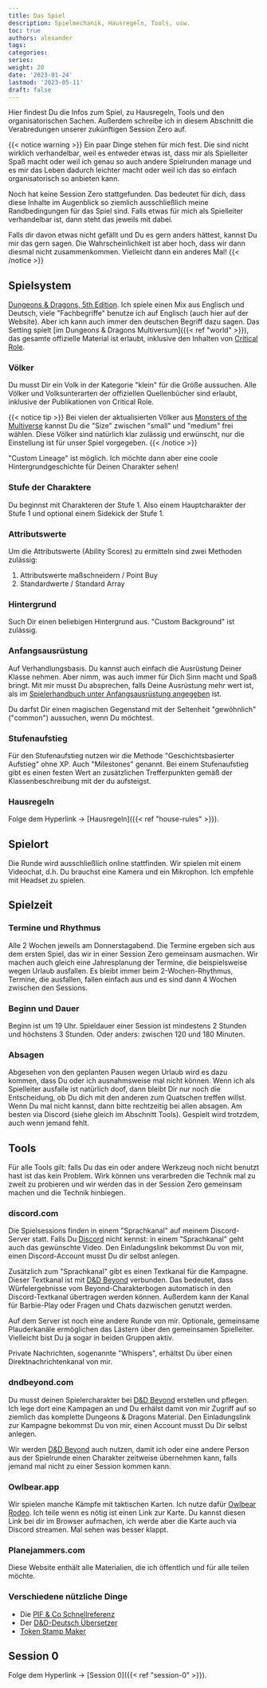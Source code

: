 ```yaml
---
title: Das Spiel
description: Spielmechanik, Hausregeln, Tools, usw.
toc: true
authors: alexander
tags:
categories:
series:
weight: 20
date: '2023-01-24'
lastmod: '2023-05-11'
draft: false
---
```


Hier findest Du die Infos zum Spiel, zu Hausregeln, Tools und den organisatorischen Sachen. Außerdem schreibe ich in diesem Abschnitt die Verabredungen unserer zukünftigen Session Zero auf.

{{< notice warning >}}
Ein paar Dinge stehen für mich fest. Die sind nicht wirklich verhandelbar, weil es entweder etwas ist, dass mir als Spielleiter Spaß macht oder weil ich genau so auch andere Spielrunden manage und es mir das Leben dadurch leichter macht oder weil ich das so einfach organisatorisch so anbieten kann.

Noch hat keine Session Zero stattgefunden. Das bedeutet für dich, dass diese Inhalte im Augenblick so ziemlich ausschließlich meine Randbedingungen für das Spiel sind. Falls etwas für mich als Spielleiter verhandelbar ist, dann steht das jeweils mit dabei.

Falls dir davon etwas nicht gefällt und Du es gern anders hättest, kannst Du mir das gern sagen. Die Wahrscheinlichkeit ist aber hoch, dass wir dann diesmal nicht zusammenkommen. Vielleicht dann ein anderes Mal!
{{< /notice >}}


## Spielsystem

[Dungeons & Dragons, 5th Edition](https://dnd.wizards.com/). Ich spiele einen Mix aus Englisch und Deutsch, viele "Fachbegriffe" benutze ich auf Englisch (auch hier auf der Website). Aber ich kann auch immer den deutschen Begriff dazu sagen. Das Setting spielt [im Dungeons & Dragons Multiversum]({{< ref "world" >}}), das gesamte offizielle Material ist erlaubt, inklusive den Inhalten von [Critical Role](https://critrole.com/).

### Völker

Du musst Dir ein Volk in der Kategorie "klein" für die Größe aussuchen. Alle Völker und Volksunterarten der offiziellen Quellenbücher sind erlaubt, inklusive der Publikationen von Critical Role.

{{< notice tip >}}
Bei vielen der aktualisierten Völker aus [Monsters of the Multiverse](https://www.dndbeyond.com/sources/motm) kannst Du die "Size" zwischen "small" und "medium" frei wählen. Diese Völker sind natürlich klar zulässig und erwünscht, nur die Einstellung ist für unser Spiel vorgegeben.
{{< /notice >}}

"Custom Lineage" ist möglich. Ich möchte dann aber eine coole Hintergrundgeschichte für Deinen Charakter sehen!

### Stufe der Charaktere

Du beginnst mit Charakteren der Stufe 1. Also einem Hauptcharakter der Stufe 1 und optional einem Sidekick der Stufe 1.

### Attributswerte

Um die Attributswerte (Ability Scores) zu ermitteln sind zwei Methoden zulässig:

1. Attributswerte maßschneidern / Point Buy
2. Standardwerte / Standard Array

### Hintergrund

Such Dir einen beliebigen Hintergrund aus. "Custom Background" ist zulässig.

### Anfangsausrüstung

Auf Verhandlungsbasis. Du kannst auch einfach die Ausrüstung Deiner Klasse nehmen. Aber nimm, was auch immer für Dich Sinn macht und Spaß bringt. Mit mir musst Du absprechen, falls Deine Ausrüstung mehr wert ist, als im [Spielerhandbuch unter Anfangsausrüstung angegeben](https://www.dndbeyond.com/sources/phb/equipment#StartingEquipment) ist.

Du darfst Dir einen magischen Gegenstand mit der Seltenheit "gewöhnlich" ("common") aussuchen, wenn Du möchtest.

### Stufenaufstieg

Für den Stufenaufstieg nutzen wir die Methode "Geschichtsbasierter Aufstieg" ohne XP. Auch "Milestones" genannt. Bei einem Stufenaufstieg gibt es einen festen Wert an zusätzlichen Trefferpunkten gemäß der Klassenbeschreibung mit der du aufsteigst.

### Hausregeln

Folge dem Hyperlink -> [Hausregeln]({{< ref "house-rules" >}}).

## Spielort

Die Runde wird ausschließlich online stattfinden. Wir spielen mit einem Videochat, d.h. Du brauchst eine Kamera und ein Mikrophon. Ich empfehle mit Headset zu spielen.

## Spielzeit

### Termine und Rhythmus

Alle 2 Wochen jeweils am Donnerstagabend. Die Termine ergeben sich aus dem ersten Spiel, das wir in einer Session Zero gemeinsam ausmachen. Wir machen auch gleich eine Jahresplanung der Termine, die beispielsweise wegen Urlaub ausfallen. Es bleibt immer beim 2-Wochen-Rhythmus, Termine, die ausfallen, fallen einfach aus und es sind dann 4 Wochen zwischen den Sessions.

### Beginn und Dauer

Beginn ist um 19 Uhr. Spieldauer einer Session ist mindestens 2 Stunden und höchstens 3 Stunden. Oder anders: zwischen 120 und 180 Minuten.

### Absagen

Abgesehen von den geplanten Pausen wegen Urlaub wird es dazu kommen, dass Du oder ich ausnahmsweise mal nicht können. Wenn ich als Spielleiter ausfalle ist natürlich doof, dann bleibt Dir nur noch die Entscheidung, ob Du dich mit den anderen zum Quatschen treffen willst. Wenn Du mal nicht kannst, dann bitte rechtzeitig bei allen absagen. Am besten via Discord (siehe gleich im Abschnitt Tools). Gespielt wird trotzdem, auch wenn jemand fehlt.

## Tools

Für alle Tools gilt: falls Du das ein oder andere Werkzeug noch nicht benutzt hast ist das kein Problem. Wirk können uns verarbreden die Technik mal zu zweit zu probieren und wir werden das in der Session Zero gemeinsam machen und die Technik hinbiegen.

### discord.com

Die Spielsessions finden in einem "Sprachkanal" auf meinem Discord-Server statt. Falls Du [Discord](https://discord.com/app) nicht kennst: in einem "Sprachkanal" geht auch das gewünschte Video. Den Einladungslink bekommst Du von mir, einen Discord-Account musst Du dir selbst anlegen.

Zusätzlich zum "Sprachkanal" gibt es einen Textkanal für die Kampagne. Dieser Textkanal ist mit [D&D Beyond](https://dndbeyond.com) verbunden. Das bedeutet, dass Würfelergebnisse vom Beyond-Charakterbogen automatisch in den Discord-Textkanal übertragen werden können. Außerdem kann der Kanal für Barbie-Play oder Fragen und Chats dazwischen genutzt werden.

Auf dem Server ist noch eine andere Runde von mir. Optionale, gemeinsame Plauderkanäle ermöglichen das Lästern über den gemeinsamen Spielleiter. Vielleicht bist Du ja sogar in beiden Gruppen aktiv.

Private Nachrichten, sogenannte "Whispers", erhältst Du über einen Direktnachrichtenkanal von mir.

### dndbeyond.com

Du musst deinen Spielercharakter bei [D&D Beyond](https://dndbeyond.com) erstellen und pflegen. Ich lege dort eine Kampagen an und Du erhälst damit von mir Zugriff auf so ziemlich das komplette Dungeons & Dragons Material. Den Einladungslink zur Kampagne bekommst Du von mir, einen Account musst Du Dir selbst anlegen.

Wir werden [D&D Beyond](https://dndbeyond.com) auch nutzen, damit ich oder eine andere Person aus der Spielrunde einen Charakter zeitweise übernehmen kann, falls jemand mal nicht zu einer Session kommen kann.

### Owlbear.app

Wir spielen manche Kämpfe mit taktischen Karten. Ich nutze dafür [Owlbear Rodeo](https://owlbear.app). Ich teile wenn es nötig ist einen Link zur Karte. Du kannst diesen Link bei dir im Browser aufmachen, ich werde aber die Karte auch via Discord streamen. Mal sehen was besser klappt.

### Planejammers.com

Diese Website enthält alle Materialien, die ich öffentlich und für alle teilen möchte.

### Verschiedene nützliche Dinge

* Die [PIF & Co Schnellreferenz](https://pifco.org/quickref.html)
* Der [D&D-Deutsch Übersetzer](https://www.dnddeutsch.de/uebersetzer/)
* [Token Stamp Maker](https://rolladvantage.com/tokenstamp/)

## Session 0

Folge dem Hyperlink -> [Session 0]({{< ref "session-0" >}}).
